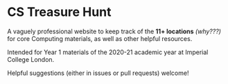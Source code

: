 # CS Treasure Hunt

A vaguely professional website to keep track of the **11+ locations** *(why???)* for core Computing materials, as well as other helpful resources.

Intended for Year 1 materials of the 2020-21 academic year at Imperial College London.

Helpful suggestions (either in issues or pull requests) welcome!
